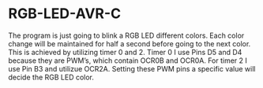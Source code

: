 # RGB-LED-AVR-C
The program is just going to blink a RGB LED different colors. Each color change will be maintained for half a second before going to the next color. This is achieved by utilizing timer 0 and 2. Timer 0 I use Pins D5 and D4 because they are PWM’s, which contain OCR0B and OCR0A. For timer 2 I use Pin B3 and utilizue OCR2A. Setting these PWM pins a specific value will decide the RGB LED color.
